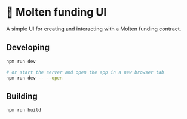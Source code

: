 # 🌋 Molten funding UI

A simple UI for creating and interacting with a Molten funding contract.

## Developing

```bash
npm run dev

# or start the server and open the app in a new browser tab
npm run dev -- --open
```

## Building

```bash
npm run build
```
